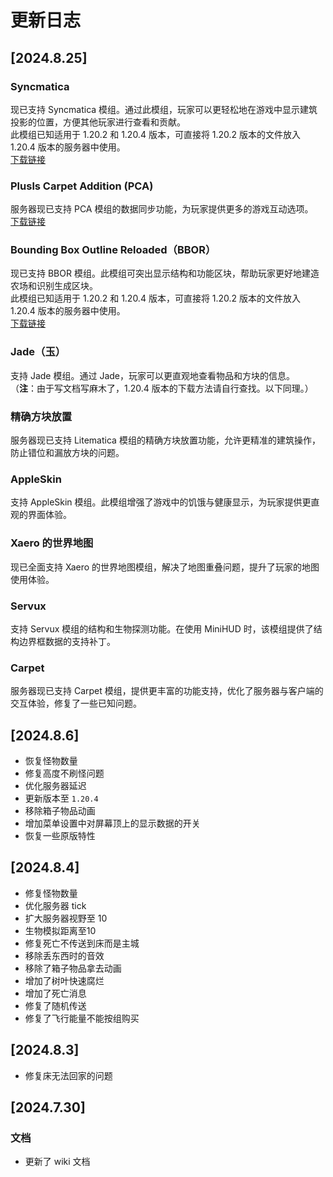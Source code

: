 # 更新日志

## [2024.8.25]
### Syncmatica
现已支持 Syncmatica 模组。通过此模组，玩家可以更轻松地在游戏中显示建筑投影的位置，方便其他玩家进行查看和贡献。  
此模组已知适用于 1.20.2 和 1.20.4 版本，可直接将 1.20.2 版本的文件放入 1.20.4 版本的服务器中使用。  
[下载链接](https://github.com/End-Tech/syncmatica/releases/download/v0.3.11-1.20.2/syncmatica-1.20.2-0.3.11.jar)

### Plusls Carpet Addition (PCA)
服务器现已支持 PCA 模组的数据同步功能，为玩家提供更多的游戏互动选项。  
[下载链接](https://github.com/Fallen-Breath/pca-protocol/releases/download/pca-protocol_v0.3.0/pca-protocol-v0.3.0-mc1.20.4.jar)

### Bounding Box Outline Reloaded（BBOR）
现已支持 BBOR 模组。此模组可突出显示结构和功能区块，帮助玩家更好地建造农场和识别生成区块。  
此模组已知适用于 1.20.2 和 1.20.4 版本，可直接将 1.20.2 版本的文件放入 1.20.4 版本的服务器中使用。  
[下载链接](https://github.com/irtimaled/BoundingBoxOutlineReloaded/actions/runs/9728321420/artifacts/1651952792)

### Jade（玉）
支持 Jade 模组。通过 Jade，玩家可以更直观地查看物品和方块的信息。  
（**注**：由于写文档写麻木了，1.20.4 版本的下载方法请自行查找。以下同理。）

### 精确方块放置
服务器现已支持 Litematica 模组的精确方块放置功能，允许更精准的建筑操作，防止错位和漏放方块的问题。

### AppleSkin
支持 AppleSkin 模组。此模组增强了游戏中的饥饿与健康显示，为玩家提供更直观的界面体验。

### Xaero 的世界地图
现已全面支持 Xaero 的世界地图模组，解决了地图重叠问题，提升了玩家的地图使用体验。

### Servux
支持 Servux 模组的结构和生物探测功能。在使用 MiniHUD 时，该模组提供了结构边界框数据的支持补丁。

### Carpet
服务器现已支持 Carpet 模组，提供更丰富的功能支持，优化了服务器与客户端的交互体验，修复了一些已知问题。

## [2024.8.6]
- 恢复怪物数量
- 修复高度不刷怪问题
- 优化服务器延迟
- 更新版本至 `1.20.4`
- 移除箱子物品动画
- 增加菜单设置中对屏幕顶上的显示数据的开关
- 恢复一些原版特性

## [2024.8.4]
- 修复怪物数量
- 优化服务器 tick
- 扩大服务器视野至 10
- 生物模拟距离至10
- 修复死亡不传送到床而是主城
- 移除丢东西时的音效
- 移除了箱子物品拿去动画
- 增加了树叶快速腐烂
- 增加了死亡消息
- 修复了随机传送
- 修复了飞行能量不能按组购买

## [2024.8.3]
- 修复床无法回家的问题

## [2024.7.30]

### 文档
- 更新了 wiki 文档
